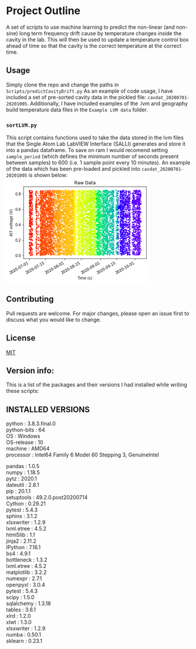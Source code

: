 # Project Outline

A set of scripts to use machine learning to predict the non-linear (and non-sine) long term frequency drift cause by temperature changes inside the cavity in the lab. This will then be used to update a temperature control box ahead of time so that the cavity is the correct temperature at the correct time.


## Usage

Simply clone the repo and change the paths in `Scripts/predictCavityDrift.py`
As an example of code usage, I have included a set of pre-sorted cavity data in the pickled file: `cavdat_20200701-20201005`. Additionally, I have included examples of the .lvm and geography build temperature data files in the `Example LVM data` folder.
  
  
### `sortLVM.py`
This script contains functions used to take the data stored in the lvm files that the Single Atom Lab LabVIEW Interface (SALLI) generates and store it into a pandas dataframe. To save on ram I would recomend setting `sample_period` (which defines the minimum number of seconds present between samples) to 600 (i.e. 1 sample point every 10 minutes).
An example of the data which has been pre-loaded and pickled into `cavdat_20200701-20201005` is shown below:  
![Test Image](Figures/uncleaned_data.png)




## Contributing

Pull requests are welcome. For major changes, please open an issue first to discuss what you would like to change.



## License
[MIT](https://choosealicense.com/licenses/mit/)



## Version info:
This is a list of the packages and their versions I had installed while writing these scripts:  
  
INSTALLED VERSIONS  
------------------  
python           : 3.8.3.final.0  
python-bits      : 64  
OS               : Windows  
OS-release       : 10  
machine          : AMD64  
processor        : Intel64 Family 6 Model 60 Stepping 3, GenuineIntel  

pandas           : 1.0.5  
numpy            : 1.18.5  
pytz             : 2020.1  
dateutil         : 2.8.1  
pip              : 20.1.1  
setuptools       : 49.2.0.post20200714  
Cython           : 0.29.21  
pytest           : 5.4.3  
sphinx           : 3.1.2  
xlsxwriter       : 1.2.9  
lxml.etree       : 4.5.2  
html5lib         : 1.1  
jinja2           : 2.11.2  
IPython          : 7.16.1  
bs4              : 4.9.1  
bottleneck       : 1.3.2  
lxml.etree       : 4.5.2  
matplotlib       : 3.2.2  
numexpr          : 2.7.1  
openpyxl         : 3.0.4  
pytest           : 5.4.3  
scipy            : 1.5.0  
sqlalchemy       : 1.3.18  
tables           : 3.6.1  
xlrd             : 1.2.0  
xlwt             : 1.3.0  
xlsxwriter       : 1.2.9  
numba            : 0.50.1  
sklearn          : 0.23.1  